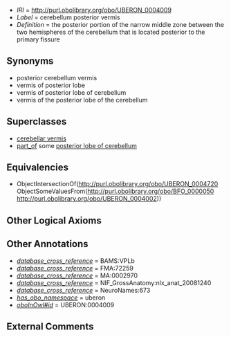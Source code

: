  * *IRI* = http://purl.obolibrary.org/obo/UBERON_0004009
 * *Label* = cerebellum posterior vermis
 * *Definition* = the posterior portion of the narrow middle zone between the two hemispheres of the cerebellum that is located posterior to the primary fissure

## Synonyms

 * posterior cerebellum vermis
 * vermis of posterior lobe
 * vermis of posterior lobe of cerebellum
 * vermis of the posterior lobe of the cerebellum

## Superclasses

 * [cerebellar vermis](../../UBERON/20/UBERON_0004720.md)
 * [part_of](../../BFO/50/BFO_0000050.md) some [posterior lobe of cerebellum](../../UBERON/02/UBERON_0004002.md)

## Equivalencies

 * ObjectIntersectionOf(<http://purl.obolibrary.org/obo/UBERON_0004720> ObjectSomeValuesFrom(<http://purl.obolibrary.org/obo/BFO_0000050> <http://purl.obolibrary.org/obo/UBERON_0004002>))

## Other Logical Axioms


## Other Annotations

 * *[database_cross_reference](../../ef/oboInOwl#hasDbXref.md)* = BAMS:VPLb
 * *[database_cross_reference](../../ef/oboInOwl#hasDbXref.md)* = FMA:72259
 * *[database_cross_reference](../../ef/oboInOwl#hasDbXref.md)* = MA:0002970
 * *[database_cross_reference](../../ef/oboInOwl#hasDbXref.md)* = NIF_GrossAnatomy:nlx_anat_20081240
 * *[database_cross_reference](../../ef/oboInOwl#hasDbXref.md)* = NeuroNames:673
 * *[has_obo_namespace](../../ce/oboInOwl#hasOBONamespace.md)* = uberon
 * *[oboInOwl#id](../../id/oboInOwl#id.md)* = UBERON:0004009

## External Comments

